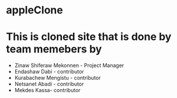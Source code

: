 # appleClone
# This is cloned site that is done by team memebers by 
   - Zinaw Shiferaw Mekonnen - Project Manager 
   - Endashaw Dabi - contributor 
   - Kurabachew Mengistu - contributor 
   - Netsanet Abadi - contributor 
   - Mekdes Kassa- contributor
